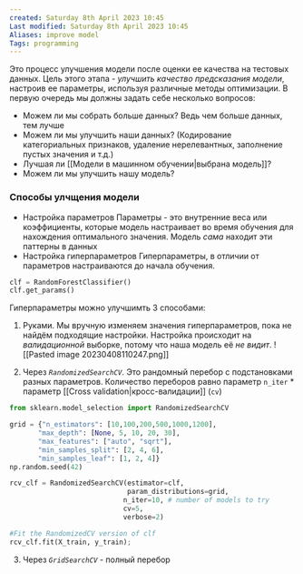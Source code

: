 ```yaml
---
created: Saturday 8th April 2023 10:45
Last modified: Saturday 8th April 2023 10:45
Aliases: improve model
Tags: programming
---
```




Это процесс улучшения модели после оценки ее качества на тестовых данных. Цель этого этапа - *улучшить качество предсказания модели*, настроив ее параметры, используя различные методы оптимизации.
В первую очередь мы должны задать себе несколько вопросов:
- Можем ли мы собрать больше данных? Ведь чем больше данных, тем лучше
- Можем ли мы улучшить наши данных? (Кодирование категориальных признаков, удаление нерелевантных, заполнение пустых значения и т.д.)
- Лучшая ли [[Модели в машинном обучении|выбрана модель]]?
- Можем ли мы улучшить нашу модель?

### Способы улчщения модели

- Настройка параметров
Параметры - это внутренние веса или коэффициенты, которые модель настраивает во время обучения для нахождения оптимального значения. Модель *сама* находит эти паттерны в данных
- Настройка гиперпараметров
Гиперпараметры, в отличии от параметров настраиваются до начала обучения. 
```python
clf = RandomForestClassifier()
clf.get_params()
```
Гиперпараметры можно улучшимть 3 способами:
1) Руками. Мы вручную изменяем значения гиперпараметров, пока не найдём подходящие настройки. Настройка происходит на *валидационной* выборке, потому что наша модель её *не видит*.
![[Pasted image 20230408110247.png]]

2) Через *`RandomizedSearchCV`*. Это рандомный перебор с подстановками разных параметров. Количество переборов равно параметр `n_iter` * параметр [[Cross validation|кросс-валидации]] (`cv`)

```python
from sklearn.model_selection import RandomizedSearchCV

grid = {"n_estimators": [10,100,200,500,1000,1200],
       "max_depth": [None, 5, 10, 20, 30],
       "max_features": ["auto", "sqrt"],
       "min_samples_split": [2, 4, 6],
       "min_samples_leaf": [1, 2, 4]}
np.random.seed(42)

rcv_clf = RandomizedSearchCV(estimator=clf, 
                             param_distributions=grid,
                            n_iter=10, # number of models to try
                            cv=5,
                            verbose=2)

#Fit the RandomizedCV version of clf
rcv_clf.fit(X_train, y_train);
```

3) Через *`GridSearchCV`* - полный перебор
